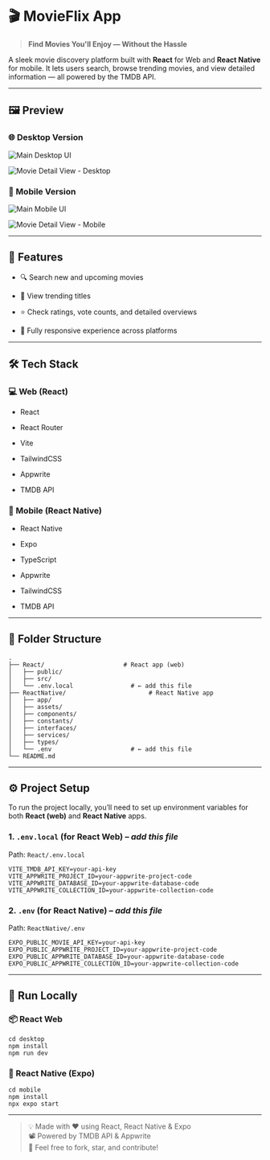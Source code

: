 ﻿

# 🎬 MovieFlix App

  

>  **Find Movies You'll Enjoy — Without the Hassle**

  

A sleek movie discovery platform built with **React** for Web and **React Native** for mobile. It lets users search, browse trending movies, and view detailed information — all powered by the TMDB API.

  

---

  

## 🖼️ Preview

  

### 🌐 Desktop Version

![Main Desktop UI](./preview/main-desktop.png)


![Movie Detail View - Desktop](./preview/movie-desktop.png)

  

### 📱 Mobile Version

![Main Mobile UI](./preview/main-mobile.png)


![Movie Detail View - Mobile](./preview/movie-mobile.png)

  

---

  

## 🚀 Features

  

- 🔍 Search new and upcoming movies

- 🎥 View trending titles

- ⭐ Check ratings, vote counts, and detailed overviews

- 📱 Fully responsive experience across platforms

  

---  


## 🛠️ Tech Stack

  

### 💻 Web (React)

- React

- React Router

- Vite

- TailwindCSS

- Appwrite

- TMDB API

  

### 📱 Mobile (React Native)

- React Native

- Expo

- TypeScript

- Appwrite

- TailwindCSS

- TMDB API
---

  

## 📂 Folder Structure

    .
    ├── React/                      # React app (web)
    │   ├── public/
    │   ├── src/
    │   └── .env.local                # ← add this file
    ├── ReactNative/                       # React Native app
    │   ├── app/
    │   ├── assets/
    │   ├── components/
    │   ├── constants/
    │   ├── interfaces/
    │   ├── services/
    │   ├── types/
    │   └── .env                      # ← add this file
    └── README.md

---


## ⚙️ Project Setup

To run the project locally, you’ll need to set up environment variables for both **React (web)** and **React Native** apps.

### 1. `.env.local` (for React Web) – _**add this file**_

Path: `React/.env.local`


    VITE_TMDB_API_KEY=your-api-key
    VITE_APPWRITE_PROJECT_ID=your-appwrite-project-code
    VITE_APPWRITE_DATABASE_ID=your-appwrite-database-code
    VITE_APPWRITE_COLLECTION_ID=your-appwrite-collection-code

### 2. `.env` (for React Native) – _**add this file**_

Path: `ReactNative/.env`


    EXPO_PUBLIC_MOVIE_API_KEY=your-api-key
    EXPO_PUBLIC_APPWRITE_PROJECT_ID=your-appwrite-project-code
    EXPO_PUBLIC_APPWRITE_DATABASE_ID=your-appwrite-database-code
    EXPO_PUBLIC_APPWRITE_COLLECTION_ID=your-appwrite-collection-code

---

## 🧪 Run Locally


### 📦 React Web

    cd desktop
    npm install
    npm run dev


### 📱 React Native (Expo)

    cd mobile
    npm install
    npx expo start

---

> 💡 Made with ❤️ using React, React Native & Expo  
> 📽️ Powered by TMDB API & Appwrite  
> 🚀 Feel free to fork, star, and contribute!
